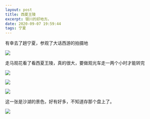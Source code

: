 ```yaml
---
layout: post
title: 西夏王陵
excerpt: 银川的好地方。
date: 2020-09-07 19:59:44
tags: 宁夏
---
```


有幸去了趟宁夏，参观了大话西游的拍摄地

![](https://pic.downk.cc/item/5f56292f160a154a67622b43.jpg)

走马观花看了看西夏王陵，真的很大，要做观光车走一两个小时才能转完

![](https://pic.downk.cc/item/5f56292f160a154a67622b4b.jpg)

![](https://pic.downk.cc/item/5f56292f160a154a67622b52.jpg)

![](https://pic.downk.cc/item/5f56292f160a154a67622b48.jpg)


这一张是沙湖的景色，好有好多，不知道存那个盘上了。

![](https://pic.downk.cc/item/5f56292f160a154a67622b34.jpg)








